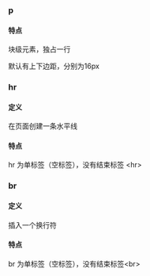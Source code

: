 ### p

#### 特点

块级元素，独占一行

默认有上下边距，分别为16px

### hr

#### 定义

在页面创建一条水平线

#### 特点

hr 为单标签（空标签），没有结束标签 \<hr>

### br

#### 定义

插入一个换行符

#### 特点

br  为单标签（空标签），没有结束标签\<br>